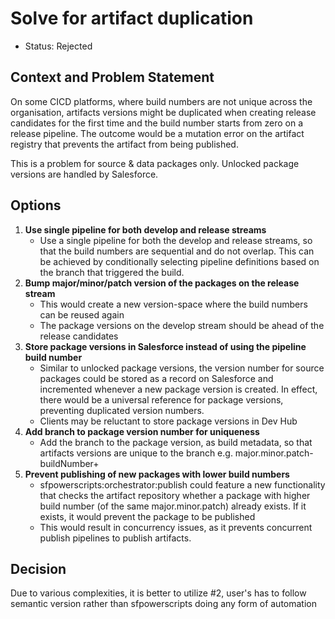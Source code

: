 # Solve for artifact duplication

* Status: Rejected  <!-- optional -->


## Context and Problem Statement

On some CICD platforms, where build numbers are not unique across the organisation, artifacts versions might be duplicated when creating release candidates for the first time and the build number starts from zero on a release pipeline. The outcome would be a mutation error on the artifact registry that prevents the artifact from being published.

This is a problem for source & data packages only. Unlocked package versions are handled by Salesforce.

## Options
1. **Use single pipeline for both develop and release streams**
    - Use a single pipeline for both the develop and release streams, so that the build numbers are sequential and do not overlap. This can be achieved by conditionally selecting pipeline definitions based on the branch that triggered the build.
2. **Bump major/minor/patch version of the packages on the release stream**
    - This would create a new version-space where the build numbers can be reused again
    - The package versions on the develop stream should be ahead of the release candidates
3. **Store package versions in Salesforce instead of using the pipeline build number**
    - Similar to unlocked package versions, the version number for source packages could be stored as a record on Salesforce and incremented whenever a new package version is created. In effect, there would be a universal reference for package versions, preventing
      duplicated version numbers.
    - Clients may be reluctant to store package versions in Dev Hub
4. **Add branch to package version number for uniqueness**
    - Add the branch to the package version, as build metadata, so that artifacts versions are unique to the branch e.g. major.minor.patch-buildNumber+<branch>
5. **Prevent publishing of new packages with lower build numbers**
    - sfpowerscripts:orchestrator:publish could feature a new functionality that checks the artifact repository whether a package with higher build number (of the same major.minor.patch) already exists. If it exists, it would prevent the package to be published
    - This would result in concurrency issues, as it prevents concurrent publish pipelines to publish artifacts.

## Decision

Due to various complexities, it is better to utilize #2, user's has to follow semantic version rather than sfpowerscripts doing any form of automation
